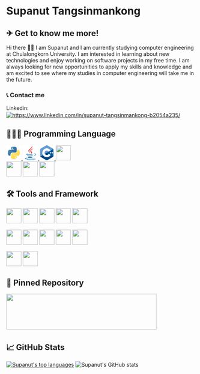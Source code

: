 <!--
**SupanutT/SupanutT** is a ✨ _special_ ✨ repository because its `README.md` (this file) appears on your GitHub profile.

Here are some ideas to get you started:

- 🔭 I’m currently working on ...
- 🌱 I’m currently learning ...
- 👯 I’m looking to collaborate on ...
- 🤔 I’m looking for help with ...
- 💬 Ask me about ...
- 📫 How to reach me: ...
- 😄 Pronouns: ...
- ⚡ Fun fact: ...
-->
# Supanut Tangsinmankong
## ✈ Get to know me more!
Hi there 👋🏻 I am Supanut and I am currently studying computer engineering at Chulalongkorn University. I am interested in learning about new technologies and enjoy working on software projects in my free time. I am always looking for new opportunities to apply my skills and knowledge and am excited to see where my studies in computer engineering will take me in the future.

### 📞 Contact me 
Linkedin: <a href="https://linkedin.com/in/supanut-tangsinmankong-b2054a235/" target="blank"><img align="center" src="https://raw.githubusercontent.com/rahuldkjain/github-profile-readme-generator/master/src/images/icons/Social/linked-in-alt.svg" alt="https://www.linkedin.com/in/supanut-tangsinmankong-b2054a235/" height="30" width="40" /></a>

## 👨🏻‍💻 Programming Language
<p align="left"> <a href="https://www.python.org" target="_blank" rel="noreferrer"> <img src="https://raw.githubusercontent.com/devicons/devicon/master/icons/python/python-original.svg" alt="python" width="40" height="40"/> </a> 
<a href="https://www.java.com" target="_blank" rel="noreferrer"> <img src="https://raw.githubusercontent.com/devicons/devicon/master/icons/java/java-original.svg" alt="java" width="40" height="40"/> </a> 
<a href="https://www.w3schools.com/cpp/" target="_blank" rel="noreferrer"> <img src="https://raw.githubusercontent.com/devicons/devicon/master/icons/cplusplus/cplusplus-original.svg" alt="cplusplus" width="40" height="40"/> </a> 
<img src="https://cdn.jsdelivr.net/gh/devicons/devicon/icons/r/r-original.svg" width="40" height="40">
<br>      
<img src="https://cdn.jsdelivr.net/gh/devicons/devicon/icons/html5/html5-original-wordmark.svg" width="40" height="40">
<img src="https://cdn.jsdelivr.net/gh/devicons/devicon/icons/css3/css3-original-wordmark.svg" width="40" height="40">
<img src="https://cdn.jsdelivr.net/gh/devicons/devicon/icons/javascript/javascript-original.svg" width="40" height="40">
                            

## 🛠 Tools and Framework
<img src="https://upload.wikimedia.org/wikipedia/commons/d/d0/Google_Colaboratory_SVG_Logo.svg" width="40" height="40"> <img src="https://cdn.jsdelivr.net/gh/devicons/devicon/icons/jupyter/jupyter-original-wordmark.svg" width="40" height="40">  <img src="https://cdn.jsdelivr.net/gh/devicons/devicon/icons/numpy/numpy-original-wordmark.svg" width="40" height="40"> <img src="https://cdn.jsdelivr.net/gh/devicons/devicon/icons/rstudio/rstudio-original.svg" width="40" height="40">  <img src="https://cdn.jsdelivr.net/gh/devicons/devicon/icons/sqlite/sqlite-original-wordmark.svg" width="40" height="40">

<img src="https://cdn.jsdelivr.net/gh/devicons/devicon/icons/mongodb/mongodb-original.svg" width="40" height="40">  <img src="https://cdn.jsdelivr.net/gh/devicons/devicon/icons/express/express-original.svg" width="40" height="40">  <img src="https://cdn.jsdelivr.net/gh/devicons/devicon/icons/react/react-original.svg" width="40" height="40">  <img src="https://cdn.jsdelivr.net/gh/devicons/devicon/icons/nodejs/nodejs-original.svg" width="40" height="40">  <img src="https://cdn.jsdelivr.net/gh/devicons/devicon/icons/bootstrap/bootstrap-original.svg" width="40" height="40">
          

[<img src="https://cdn.jsdelivr.net/gh/devicons/devicon/icons/github/github-original-wordmark.svg" width="40" height="40">](https://github.com/SupanutT) [<img src="https://cdn.jsdelivr.net/gh/devicons/devicon/icons/gitlab/gitlab-original-wordmark.svg" width="40" height="40">](https://gitlab.com/SupanutT)                                     
          
## 📌 Pinned Repository
[<img src="https://i.ibb.co/KFdM7qM/Screenshot-6.png" width=400 height=95>](https://github.com/SupanutT/Programming-Methodology-Project)

## 📈 GitHub Stats
[![Supanut's top languages](https://github-readme-stats.vercel.app/api/top-langs/?username=SupanutT&theme=blue-green)](https://github.com/anuraghazra/github-readme-stats)
![Supanut's GitHub stats](https://github-readme-stats.vercel.app/api?username=SupanutT&show_icons=true&theme=dracula)
